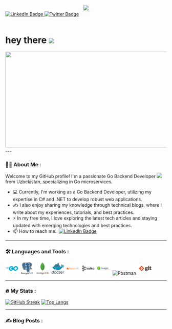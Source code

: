<div id="header" align="center">
  <img src="https://media.giphy.com/media/M9gbBd9nbDrOTu1Mqx/giphy.gif" width="100"/>
</div>
<div id="badges">
  <a href="your-linkedin-URL">
    <img src="https://img.shields.io/badge/LinkedIn-blue?style=for-the-badge&logo=linkedin&logoColor=white" alt="LinkedIn Badge"/>
  </a>
  <a href="your-twitter-URL">
    <img src="https://img.shields.io/badge/Twitter-blue?style=for-the-badge&logo=twitter&logoColor=white" alt="Twitter Badge"/>
  </a>
</div>
<img src="https://komarev.com/ghpvc/?username=your-github-username&style=flat-square&color=blue" alt=""/>
<h1>
  hey there
  <img src="https://media.giphy.com/media/hvRJCLFzcasrR4ia7z/giphy.gif" width="30px"/>
</h1>
<div align="center">
  <img src="https://media.giphy.com/media/dWesBcTLavkZuG35MI/giphy.gif" width="600" height="300"/>
</div>
---

### :man_technologist: About Me :
Welcome to my GitHub profile! I'm a passionate Go Backend Developer <img src="https://media.giphy.com/media/WUlplcMpOCEmTGBtBW/giphy.gif" width="30"> from Uzbekistan, specializing in Go microservices. 

- 💻 Currently, I'm working as a Go Backend Developer, utilizing my expertise in C# and .NET to develop robust web applications.
- ✍️ I also enjoy sharing my knowledge through technical blogs, where I write about my experiences, tutorials, and best practices.
- ⚡ In my free time, I love exploring the latest tech articles and staying updated with emerging technologies and best practices.
- 📫 How to reach me: &nbsp;[![LinkedIn Badge](https://img.shields.io/badge/LinkedIn-blue?style=for-the-badge&logo=linkedin&logoColor=white)](https://www.linkedin.com/in/xumoyunmirzo-qo-shmaqboyev-b195a3254)
---

### :hammer_and_wrench: Languages and Tools :
<div>
 <img src="https://github.com/devicons/devicon/blob/master/icons/go/go-original-wordmark.svg" title="Go" alt="Go" width="40" height="40"/>&nbsp;
 <img src="https://github.com/devicons/devicon/blob/master/icons/postgresql/postgresql-original-wordmark.svg" title="PostgreSQL" alt="PostgreSQL" width="40" height="40"/>&nbsp;
 <img src="https://github.com/devicons/devicon/blob/master/icons/mongodb/mongodb-original-wordmark.svg" title="MongoDB" alt="MongoDB" width="40" height="40"/>&nbsp;
 <img src="https://github.com/devicons/devicon/blob/master/icons/docker/docker-original-wordmark.svg"  title="Docker" alt="Docker" width="40" height="40"/>&nbsp;
 <img src="https://github.com/devicons/devicon/blob/master/icons/rabbitmq/rabbitmq-original-wordmark.svg" title="RabbitMQ" alt="RabbitMQ" width="40" height="40"/>&nbsp;
 <img src="https://github.com/devicons/devicon/blob/master/icons/apachekafka/apachekafka-original-wordmark.svg" title="Apache Kafka" alt="Apache Kafka" width="40" height="40"/>&nbsp;
 <img src="https://github.com/devicons/devicon/blob/master/icons/swagger/swagger-original-wordmark.svg" title="Swagger" alt="Swagger" width="40" height="40"/>&nbsp;
 <img src="https://www.vectorlogo.zone/logos/getpostman/getpostman-icon.svg" title="Postman"  alt="Postman" width="40" height="40"/>&nbsp;
 <img src="https://github.com/devicons/devicon/blob/master/icons/git/git-original-wordmark.svg" title="Git" **alt="Git" width="40" height="40"/>&nbsp;
</div>

---

### :fire: My Stats :
[![GitHub Streak](http://github-readme-streak-stats.herokuapp.com?user=codewizarduzb&theme=dark&background=000000)](https://git.io/streak-stats)
[![Top Langs](https://github-readme-stats.vercel.app/api/top-langs/?username=codewizarduzb&layout=compact&theme=vision-friendly-dark)](https://github.com/anuraghazra/github-readme-stats)

---

### :writing_hand: Blog Posts :
<!-- BLOG-POST-LIST:START -->
<!-- BLOG-POST-LIST:END -->
